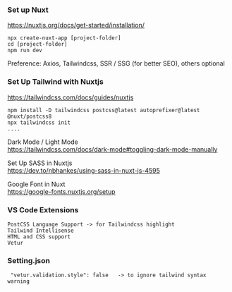 ### Set up Nuxt  <br/>
https://nuxtjs.org/docs/get-started/installation/
```
npx create-nuxt-app [project-folder]
cd [project-folder]
npm run dev
```
Preference: Axios, Tailwindcss, SSR / SSG (for better SEO), others optional


### Set Up Tailwind with Nuxtjs <br/>
https://tailwindcss.com/docs/guides/nuxtjs
```
npm install -D tailwindcss postcss@latest autoprefixer@latest @nuxt/postcss8
npx tailwindcss init
....
```

Dark Mode / Light Mode <br/>
https://tailwindcss.com/docs/dark-mode#toggling-dark-mode-manually

Set Up SASS in Nuxtjs <br/>
https://dev.to/nbhankes/using-sass-in-nuxt-js-4595

Google Font in Nuxt <br/>
https://google-fonts.nuxtjs.org/setup

### VS Code Extensions
```
PostCSS Language Support -> for Tailwindcss highlight
Tailwind Intellisense
HTML and CSS support
Vetur
```

### Setting.json
```
 "vetur.validation.style": false   -> to ignore tailwind syntax warning
```
